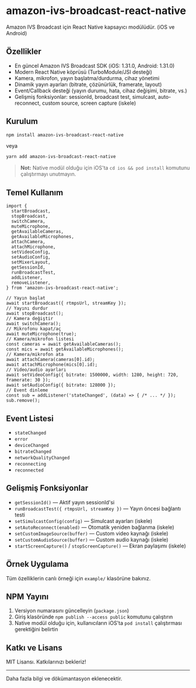 # amazon-ivs-broadcast-react-native

Amazon IVS Broadcast için React Native kapsayıcı modülüdür. (iOS ve Android)

## Özellikler
- En güncel Amazon IVS Broadcast SDK (iOS: 1.31.0, Android: 1.31.0)
- Modern React Native köprüsü (TurboModule/JSI desteği)
- Kamera, mikrofon, yayın başlatma/durdurma, cihaz yönetimi
- Dinamik yayın ayarları (bitrate, çözünürlük, framerate, layout)
- Event/Callback desteği (yayın durumu, hata, cihaz değişimi, bitrate, vs.)
- Gelişmiş fonksiyonlar: sessionId, broadcast test, simulcast, auto-reconnect, custom source, screen capture (iskele)

## Kurulum

```sh
npm install amazon-ivs-broadcast-react-native
```
veya
```sh
yarn add amazon-ivs-broadcast-react-native
```

> **Not:** Native modül olduğu için iOS'ta `cd ios && pod install` komutunu çalıştırmayı unutmayın.

## Temel Kullanım

```tsx
import {
  startBroadcast,
  stopBroadcast,
  switchCamera,
  muteMicrophone,
  getAvailableCameras,
  getAvailableMicrophones,
  attachCamera,
  attachMicrophone,
  setVideoConfig,
  setAudioConfig,
  setMixerLayout,
  getSessionId,
  runBroadcastTest,
  addListener,
  removeListener,
} from 'amazon-ivs-broadcast-react-native';

// Yayın başlat
await startBroadcast({ rtmpsUrl, streamKey });
// Yayını durdur
await stopBroadcast();
// Kamera değiştir
await switchCamera();
// Mikrofonu kapat/aç
await muteMicrophone(true);
// Kamera/mikrofon listesi
const cameras = await getAvailableCameras();
const mics = await getAvailableMicrophones();
// Kamera/mikrofon ata
await attachCamera(cameras[0].id);
await attachMicrophone(mics[0].id);
// Video/audio ayarları
await setVideoConfig({ bitrate: 1500000, width: 1280, height: 720, framerate: 30 });
await setAudioConfig({ bitrate: 128000 });
// Event dinleme
const sub = addListener('stateChanged', (data) => { /* ... */ });
sub.remove();
```

## Event Listesi
- `stateChanged`
- `error`
- `deviceChanged`
- `bitrateChanged`
- `networkQualityChanged`
- `reconnecting`
- `reconnected`

## Gelişmiş Fonksiyonlar
- `getSessionId()` — Aktif yayın sessionId'si
- `runBroadcastTest({ rtmpsUrl, streamKey })` — Yayın öncesi bağlantı testi
- `setSimulcastConfig(config)` — Simulcast ayarları (iskele)
- `setAutoReconnect(enabled)` — Otomatik yeniden bağlanma (iskele)
- `setCustomImageSource(buffer)` — Custom video kaynağı (iskele)
- `setCustomAudioSource(buffer)` — Custom audio kaynağı (iskele)
- `startScreenCapture()` / `stopScreenCapture()` — Ekran paylaşımı (iskele)

## Örnek Uygulama
Tüm özelliklerin canlı örneği için `example/` klasörüne bakınız.

## NPM Yayını
1. Versiyon numarasını güncelleyin (`package.json`)
2. Giriş klasöründe `npm publish --access public` komutunu çalıştırın
3. Native modül olduğu için, kullanıcıların iOS'ta `pod install` çalıştırması gerektiğini belirtin

## Katkı ve Lisans
MIT Lisansı. Katkılarınızı bekleriz!

---

Daha fazla bilgi ve dökümantasyon eklenecektir. 
